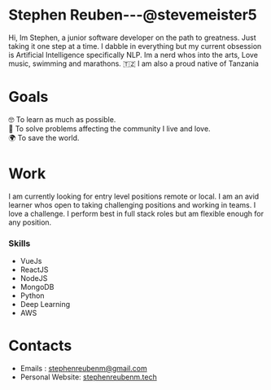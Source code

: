 # Stephen Reuben---@stevemeister5
Hi, Im Stephen, a junior software developer on the path to greatness. Just taking it one step at a time. I dabble in everything but my current obsession is Artificial Intelligence specifically NLP. Im a nerd whos into the arts, Love music, swimming and marathons.
:tanzania: I am also a proud native of Tanzania
# Goals
:nerd_face: To learn as much as possible.  
:purple_heart: To solve problems affecting the community I live and love.  
:earth_africa: To save the world.  
# Work
I am currently looking for entry level positions remote or local. I am an avid learner whos open to taking challenging positions and working in teams. I love a challenge. I perform best in full stack roles but am flexible enough for any position.
### Skills
 - VueJs
 - ReactJS
 - NodeJS
 - MongoDB
 - Python
 - Deep Learning 
 - AWS
# Contacts
 - Emails : [stephenreubenm@gmail.com](mailto:stephenreubenm@gmail.com)
 - Personal Website: [stephenreubenm.tech](https://www.stephenreubenm.tech)
 
